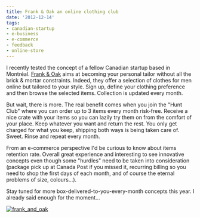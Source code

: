 ```yaml
---
title: Frank & Oak an online clothing club
date: '2012-12-14'
tags:
- canadian-startup
- e-business
- e-commerce
- feedback
- online-store
---
```


I recently tested the concept of a fellow Canadian startup based in Montréal. 
[Frank & Oak](http://frankandoak.com/) aims at becoming your personal tailor without all the brick & mortar constraints. Indeed, they offer a selection of clothes for men online but tailored to your style. Sign up, define your clothing preference and then browse the selected items. Collection is updated every month.

But wait, there is more. The real benefit comes when you join the "Hunt Club" where you can order up to 3 items every month risk-free. Receive a nice crate with your items so you can lazily try them on from the comfort of your place. Keep whatever you want and return the rest. You only get charged for what you keep, shipping both ways is being taken care of. Sweet. Rinse and repeat every month.

From an e-commerce perspective I'd be curious to know about items retention rate. Overall great experience and interesting to see innovative concepts even though some "hurdles" need to be taken into consideration (package pick up at Canada Post if you missed it, recurring billing so you need to shop the first days of each month, and of course the eternal problems of size, colours...).

Stay tuned for more box-delivered-to-you-every-month concepts this year. I already said enough for the moment...


[![frank_and_oak](http://blog.yafoy.com/wp-content/uploads/frank_and_oak.jpg)](http://blog.yafoy.com/2012/12/frank-oak-online-clothing-club/frank_and_oak/)
